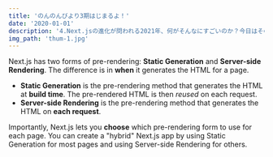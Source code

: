 ```yaml
---
title: 'のんのんびより3期はじまるよ！'
date: '2020-01-01'
description: '4.Next.jsの進化が問われる2021年、何がそんなにすごいのか？今日はその内容を考察していきます。'
img_path: 'thum-1.jpg'
---
```


Next.js has two forms of pre-rendering: **Static Generation** and **Server-side Rendering**. The difference is in **when** it generates the HTML for a page.

- **Static Generation** is the pre-rendering method that generates the HTML at **build time**. The pre-rendered HTML is then _reused_ on each request.
- **Server-side Rendering** is the pre-rendering method that generates the HTML on **each request**.

Importantly, Next.js lets you **choose** which pre-rendering form to use for each page. You can create a "hybrid" Next.js app by using Static Generation for most pages and using Server-side Rendering for others. 
